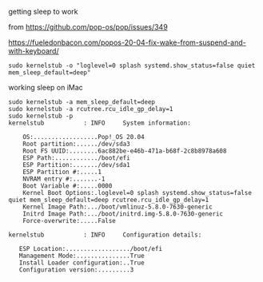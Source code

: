 getting sleep to work

from https://github.com/pop-os/pop/issues/349

https://fueledonbacon.com/popos-20-04-fix-wake-from-suspend-and-with-keyboard/

    sudo kernelstub -o "loglevel=0 splash systemd.show_status=false quiet mem_sleep_default=deep"
    
working sleep on iMac


```
sudo kernelstub -a mem_sleep_default=deep
sudo kernelstub -a rcutree.rcu_idle_gp_delay=1
sudo kernelstub -p
kernelstub           : INFO     System information: 

    OS:..................Pop!_OS 20.04
    Root partition:....../dev/sda3
    Root FS UUID:........6ac882be-e46b-471a-b68f-2c8b8978a608
    ESP Path:............/boot/efi
    ESP Partition:......./dev/sda1
    ESP Partition #:.....1
    NVRAM entry #:.......-1
    Boot Variable #:.....0000
    Kernel Boot Options:.loglevel=0 splash systemd.show_status=false quiet mem_sleep_default=deep rcutree.rcu_idle_gp_delay=1
    Kernel Image Path:.../boot/vmlinuz-5.8.0-7630-generic
    Initrd Image Path:.../boot/initrd.img-5.8.0-7630-generic
    Force-overwrite:.....False

kernelstub           : INFO     Configuration details: 

   ESP Location:................../boot/efi
   Management Mode:...............True
   Install Loader configuration:..True
   Configuration version:.........3
   ```
